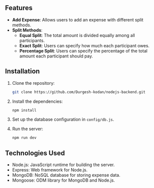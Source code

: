 ## Features

- **Add Expense**: Allows users to add an expense with different split methods.
- **Split Methods**:
  - **Equal Split**: The total amount is divided equally among all participants.
  - **Exact Split**: Users can specify how much each participant owes.
  - **Percentage Split**: Users can specify the percentage of the total amount each participant should pay.

## Installation

1. Clone the repository:

   ```bash
   git clone https://github.com/Durgesh-kodan/nodejs-backend.git

   ```

2. Install the dependencies:

   ```bash
   npm install
   ```

3. Set up the database configuration in `config/db.js`.

4. Run the server:
   ```bash
   npm run dev
   ```

## Technologies Used

- Node.js: JavaScript runtime for building the server.
- Express: Web framework for Node.js.
- MongoDB: NoSQL database for storing expense data.
- Mongoose: ODM library for MongoDB and Node.js.
